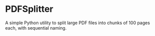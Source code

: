 # PDFSplitter
A simple Python utility to split large PDF files into chunks of 100 pages each, with sequential naming.
